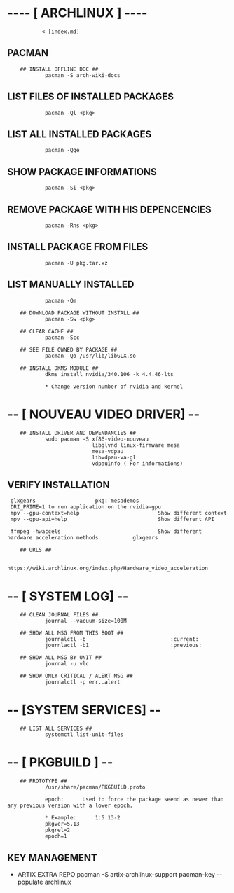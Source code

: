 # ---- [ ARCHLINUX ] ---- #

               < [index.md]
                
## PACMAN 
        ## INSTALL OFFLINE DOC ##
                pacman -S arch-wiki-docs
                
   ## LIST FILES OF INSTALLED PACKAGES ##
                pacman -Ql <pkg>
                
  ## LIST ALL INSTALLED PACKAGES ##
                pacman -Qqe 
        
  ## SHOW PACKAGE INFORMATIONS ##
                pacman -Si <pkg>
                
  ## REMOVE PACKAGE WITH HIS DEPENCENCIES ##
                pacman -Rns <pkg>
        
  ## INSTALL PACKAGE FROM FILES ##
                pacman -U pkg.tar.xz
                
  ## LIST MANUALLY INSTALLED ##
                pacman -Qm
                
        ## DOWNLOAD PACKAGE WITHOUT INSTALL ##
                pacman -Sw <pkg>
        
        ## CLEAR CACHE ##
                pacman -Scc
                
        ## SEE FILE OWNED BY PACKAGE ##
                pacman -Qo /usr/lib/libGLX.so 
        
        ## INSTALL DKMS MODULE ##
                dkms install nvidia/340.106 -k 4.4.46-lts
                
                * Change version number of nvidia and kernel 
                
# -- [ NOUVEAU VIDEO DRIVER] -- #

        ## INSTALL DRIVER AND DEPENDANCIES ##
                sudo pacman -S xf86-video-nouveau 
                               libglvnd linux-firmware mesa
                               mesa-vdpau
                               libvdpau-va-gl
                               vdpauinfo ( For informations)
                
## VERIFY INSTALLATION #
     
     glxgears                   pkg: mesademos
     DRI_PRIME=1 to run application on the nvidia-gpu
     mpv --gpu-context=help                         Show different context
     mpv --gpu-api=help                             Show different API

     ffmpeg -hwaccels                               Show different hardware acceleration methods           glxgears 
               
        ## URLS ##
                
                https://wiki.archlinux.org/index.php/Hardware_video_acceleration
                
# -- [ SYSTEM LOG] -- #
        
        ## CLEAN JOURNAL FILES ##
                journal --vacuum-size=100M
                
        ## SHOW ALL MSG FROM THIS BOOT ##
                journalctl -b                           :current:
                journlactl -b1                          :previous:
                
        ## SHOW ALL MSG BY UNIT ##
                journal -u vlc
                
        ## SHOW ONLY CRITICAL / ALERT MSG ##
                journalctl -p err..alert
        
# -- [SYSTEM SERVICES] -- #

        ## LIST ALL SERVICES ##
                systemctl list-unit-files
                
# -- [ PKGBUILD ] -- #
                
        ## PROTOTYPE ## 
                /usr/share/pacman/PKGBUILD.proto 
                
                epoch:		Used to force the package seend as newer than any previous version with a lower epoch.

                * Example:		1:5.13-2
                pkgver=5.13
                pkgrel=2
                epoch=1

## KEY MANAGEMENT
* ARTIX EXTRA REPO
        pacman -S artix-archlinux-support
        pacman-key --populate archlinux

